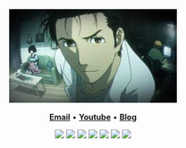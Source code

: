 <div align="center">
<img src="mad-scientist.jpg" alt="Hououin Kyouma aka The Mad Scientist" />
</div>

<p align="center">
<b><a href="mailto:github.nucleate@slmail.me">Email</a></b>
•
<b><a href="https://www.youtube.com/channel/UCS6soGWcxCdxafDLap_9Btg">Youtube</a></b>
•
<b><a href="https://notjedi.github.io">Blog</a></b>
</p>

<p align="center">
<img src="https://img.shields.io/badge/neovim-%2357A143.svg?&style=for-the-badge&logo=neovim&logoColor=white"/>
<img src = "https://img.shields.io/badge/c-%2300599C.svg?style=for-the-badge&logo=c&logoColor=white">
<img src = "https://img.shields.io/badge/c++-%2300599C.svg?style=for-the-badge&logo=c%2B%2B&logoColor=white">
<img src="https://img.shields.io/badge/go-%2300ADD8.svg?&style=for-the-badge&logo=go&logoColor=white" />
<img src="https://img.shields.io/badge/lua-%232C2D72.svg?&style=for-the-badge&logo=lua&logoColor=white"/>
<img src="https://img.shields.io/badge/python-3670A0?style=for-the-badge&logo=python&logoColor=ffdd54"/>
<img src="https://img.shields.io/badge/Java-ED8B00?style=for-the-badge&logo=java&logoColor=white" />
<!-- <img src="https://img.shields.io/badge/rust-%23000000.svg?&style=for-the-badge&logo=rust&logoColor=white"/> -->
</p>

<!-- dynamic cards from https://github.com/alexandresanlim/Badges4-README.md-Profile -->
<!-- https://github-profile-summary-cards.vercel.app/api/cards/profile-details?username=notjedi&theme=vue -->
<!-- https://activity-graph.herokuapp.com/graph?username=notjedi&theme=minimal -->
<!-- https://github-readme-stats.vercel.app/api/top-langs/?username=notjedi -->
<!-- https://github-readme-streak-stats.herokuapp.com/?user=notjedi -->
<!-- https://github-profile-trophy.vercel.app/?username=notjedi -->
